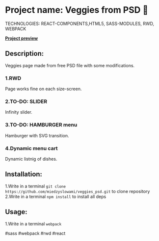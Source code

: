 
# Project name: Veggies from PSD :baby:

TECHNOLOGIES: REACT-COMPONENTS,HTML5, SASS-MODULES, RWD, WEBPACK

**[Project preview](https://miedzyslowami.github.io/veggies_psd/)**

## **Description:**  

Veggies page made from free PSD file with some modifications.

### **1.RWD**
Page works fine on each size-screen.

### **2.TO-DO: SLIDER**
Infinity slider.

### **3.TO-DO: HAMBURGER menu**
Hamburger with SVG transition.

### **4.Dynamic menu cart**
Dynamic listnig of dishes.


## **Installation:**
1.Write in a terminal ```git clone https://github.com/miedzyslowami/veggies_psd.git``` to clone repository
2.Write in a terminal ```npm install``` to install all deps

## **Usage:**
1.Write in a terminal ```webpack```

#sass #webpack #rwd #react
